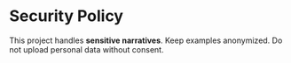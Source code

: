 # Security Policy

This project handles **sensitive narratives**. Keep examples anonymized. Do not upload personal data without consent.
